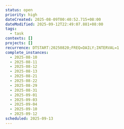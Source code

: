 ```yaml
---
status: open
priority: high
dateCreated: 2025-08-09T00:40:52.715+08:00
dateModified: 2025-09-12T22:49:07.881+08:00
tags:
  - task
contexts: []
projects: []
recurrence: DTSTART:20250820;FREQ=DAILY;INTERVAL=1
complete_instances:
  - 2025-08-10
  - 2025-08-11
  - 2025-08-12
  - 2025-08-13
  - 2025-08-21
  - 2025-08-22
  - 2025-08-29
  - 2025-08-31
  - 2025-09-01
  - 2025-09-03
  - 2025-09-04
  - 2025-09-10
  - 2025-09-12
scheduled: 2025-09-13
---
```


